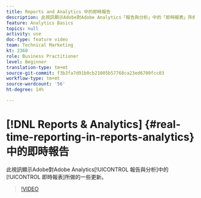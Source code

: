 ```yaml
---
title: Reports and Analytics 中的即時報告
description: 此視訊顯示Adobe對Adobe Analytics「報告與分析」中的「即時報表」所做的一些更新。
feature: Analytics Basics
topics: null
activity: use
doc-type: feature video
team: Technical Marketing
kt: 2360
role: Business Practitioner
level: Beginner
translation-type: tm+mt
source-git-commit: f3b3fa7d91b0cb21005b57768ca23ed6700fcc03
workflow-type: tm+mt
source-wordcount: '56'
ht-degree: 14%

---
```



# [!DNL Reports & Analytics] {#real-time-reporting-in-reports-analytics}中的即時報告

此視訊顯示Adobe對Adobe Analytics[!UICONTROL 報告與分析]中的[!UICONTROL 即時報表]所做的一些更新。

>[!VIDEO](https://video.tv.adobe.com/v/25454/?quality=12)
